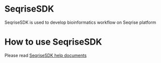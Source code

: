 # SeqriseSDK
SeqriseSDK is used to develop bioinformatics workflow on Seqrise platform

# How to use SeqriseSDK
Please read [SeqriseSDK help documents](https://github.com/clabee/SeqriseSDK/blob/master/Seqrise%E6%B5%81%E7%A8%8B%E5%BC%80%E5%8F%91%E5%B7%A5%E5%85%B7%E5%8C%85SeqriseSDK%E8%AF%B4%E6%98%8E.md)
